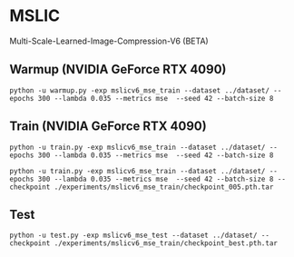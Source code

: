 # MSLIC

Multi-Scale-Learned-Image-Compression-V6 (BETA)


## Warmup (NVIDIA GeForce RTX 4090)

```
python -u warmup.py -exp mslicv6_mse_train --dataset ../dataset/ --epochs 300 --lambda 0.035 --metrics mse  --seed 42 --batch-size 8
```

## Train (NVIDIA GeForce RTX 4090)

```
python -u train.py -exp mslicv6_mse_train --dataset ../dataset/ --epochs 300 --lambda 0.035 --metrics mse  --seed 42 --batch-size 8
```

```
python -u train.py -exp mslicv6_mse_train --dataset ../dataset/ --epochs 300 --lambda 0.035 --metrics mse  --seed 42 --batch-size 8 --checkpoint ./experiments/mslicv6_mse_train/checkpoint_005.pth.tar
```

## Test

```
python -u test.py -exp mslicv6_mse_test --dataset ../dataset/ --checkpoint ./experiments/mslicv6_mse_train/checkpoint_best.pth.tar
```